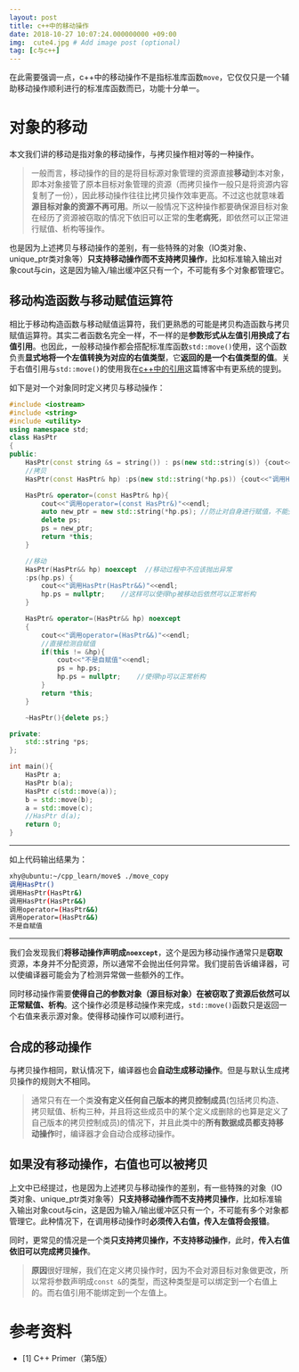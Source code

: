 ```yaml
---
layout: post
title: c++中的移动操作
date: 2018-10-27 10:07:24.000000000 +09:00
img:  cute4.jpg # Add image post (optional)
tag: [c与c++]
---
```


在此需要强调一点，c++中的移动操作不是指标准库函数`move`，它仅仅只是一个辅助移动操作顺利进行的标准库函数而已，功能十分单一。

# 对象的移动
本文我们讲的移动是指对象的移动操作，与拷贝操作相对等的一种操作。

> 一般而言，移动操作的目的是将目标源对象管理的资源直接**移动**到本对象，即本对象接管了原本目标对象管理的资源（而拷贝操作一般只是将资源内容复制了一份），因此移动操作往往比拷贝操作效率更高。不过这也就意味着**源目标对象的资源不再可用**。所以一般情况下这种操作都要确保源目标对象在经历了资源被窃取的情况下依旧可以正常的**生老病死**，即依然可以正常进行赋值、析构等操作。

也是因为上述拷贝与移动操作的差别，有一些特殊的对象（IO类对象、unique_ptr类对象等）**只支持移动操作而不支持拷贝操作**，比如标准输入输出对象cout与cin，这是因为输入/输出缓冲区只有一个，不可能有多个对象都管理它。

## 移动构造函数与移动赋值运算符
相比于移动构造函数与移动赋值运算符，我们更熟悉的可能是拷贝构造函数与拷贝赋值运算符。其实二者函数名完全一样，不一样的是**参数形式从左值引用换成了右值引用**。也因此，一般移动操作都会搭配标准库函数`std::move()`使用，这个函数负责**显式地将一个左值转换为对应的右值类型**，它**返回的是一个右值类型的值**。关于右值引用与`std::move()`的使用我在[c++中的引用](https://xhy3054.github.io/reference-cpp/)这篇博客中有更系统的提到。

如下是对一个对象同时定义拷贝与移动操作：
```cpp
#include <iostream>
#include <string>
#include <utility>
using namespace std;
class HasPtr
{
public:
    HasPtr(const string &s = string()) : ps(new std::string(s)) {cout<<"调用HasPtr()"<<endl;}
    //拷贝
    HasPtr(const HasPtr& hp) :ps(new std::string(*hp.ps)) {cout<<"调用HasPtr(HasPtr&)"<<endl;}

    HasPtr& operator=(const HasPtr& hp){
        cout<<"调用operator=(const HasPtr&)"<<endl;
        auto new_ptr = new std::string(*hp.ps); //防止对自身进行赋值，不能先释放ps指向的内存
        delete ps;
        ps = new_ptr;
        return *this;
    }

    //移动
    HasPtr(HasPtr&& hp) noexcept  //移动过程中不应该抛出异常
    :ps(hp.ps) {
        cout<<"调用HasPtr(HasPtr&&)"<<endl;
        hp.ps = nullptr;    //这样可以使得hp被移动后依然可以正常析构
    }

    HasPtr& operator=(HasPtr&& hp) noexcept    
    {
        cout<<"调用operator=(HasPtr&&)"<<endl;
        //直接检测自赋值
        if(this != &hp){
            cout<<"不是自赋值"<<endl;
            ps = hp.ps;                 
            hp.ps = nullptr;    //使得hp可以正常析构
        }
        return *this;
    }

    ~HasPtr(){delete ps;}

private:
    std::string *ps;
};

int main(){
    HasPtr a;
    HasPtr b(a);
    HasPtr c(std::move(a));
    b = std::move(b);
    a = std::move(c);
    //HasPtr d(a);
    return 0;
}
```
***
如上代码输出结果为：
```bash
xhy@ubuntu:~/cpp_learn/move$ ./move_copy 
调用HasPtr()
调用HasPtr(HasPtr&)
调用HasPtr(HasPtr&&)
调用operator=(HasPtr&&)　
调用operator=(HasPtr&&)　
不是自赋值　
```
---
我们会发现我们**将移动操作声明成`noexcept`**，这个是因为移动操作通常只是**窃取**资源，本身并不分配资源，所以通常不会抛出任何异常。我们提前告诉编译器，可以使编译器可能会为了检测异常做一些额外的工作。

同时移动操作需要**使得自己的参数对象（源目标对象）在被窃取了资源后依然可以正常赋值、析构**。这个操作必须是移动操作来完成，`std::move()`函数只是返回一个右值来表示源对象。使得移动操作可以顺利进行。

## 合成的移动操作
与拷贝操作相同，默认情况下，编译器也会**自动生成移动操作**。但是与默认生成拷贝操作的规则大不相同。

> 通常只有在一个类**没有定义任何自己版本的拷贝控制成员**(包括拷贝构造、拷贝赋值、析构三种，并且将这些成员中的某个定义成删除的也算是定义了自己版本的拷贝控制成员)的情况下，并且此类中的**所有数据成员都支持移动操作**时，编译器才会自动合成移动操作。

## 如果没有移动操作，右值也可以被拷贝
上文中已经提过，也是因为上述拷贝与移动操作的差别，有一些特殊的对象（IO类对象、unique_ptr类对象等）**只支持移动操作而不支持拷贝操作**，比如标准输入输出对象cout与cin，这是因为输入/输出缓冲区只有一个，不可能有多个对象都管理它。此种情况下，在调用移动操作时**必须传入右值，传入左值将会报错**。

同时，更常见的情况是一个类**只支持拷贝操作，不支持移动操作**，此时，**传入右值依旧可以完成拷贝操作**。

> **原因**很好理解，我们在定义拷贝操作时，因为不会对源目标对象做更改，所以常将参数声明成`const &`的类型，而这种类型是可以绑定到一个右值上的。而右值引用不能绑定到一个左值上。


# 参考资料
- [1] C++ Primer（第5版）


